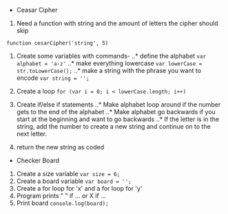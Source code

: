 * Ceasar Cipher

1. Need a function with string and the amount of letters the cipher should skip
```
function cesarCipher('string', 5)
```

1. Create some variables with commands-
..* define the alphabet `var alphabet = 'a-z'`
..* make everything lowercase `var lowerCase = str.toLowerCase();`
..* make a string with the phrase you want to encode `var string = '';`

1. Create a loop `for (var i = 0; i < lowerCase.length; i++)`
1. Create if/else if statements
..* Make alphabet loop around if the number gets to the end of the alphabet
..* Make alphabet go backwards if you start at the beginning and want to go backwards
..* If the letter is in the string, add the number to create a new string and continue on to the next letter.

1. return the new string as coded

* Checker Board
1. Create a size variable `var size = 6;`
1. Create a board variable `var board = '';`
1. Create a for loop for 'x' and a for loop for 'y'
1. Program prints " " if ... or X if ...
1. Print board `console.log(board);`
